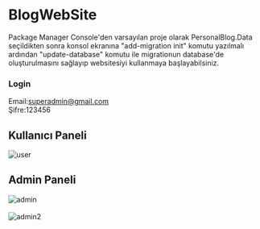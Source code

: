 # BlogWebSite
Package Manager Console'den varsayılan proje olarak PersonalBlog.Data seçildikten sonra konsol ekranına "add-migration init" komutu yazılmalı ardından "update-database" komutu ile migrationun database'de oluşturulmasını sağlayıp websitesiyi kullanmaya başlayabilsiniz.
### Login
Email:superadmin@gmail.com <br>
Şifre:123456



## Kullanıcı Paneli
![user](https://user-images.githubusercontent.com/79931727/236939237-9744d6c6-65f4-4c50-a74c-f8c973703fba.png)

## Admin Paneli
![admin](https://user-images.githubusercontent.com/79931727/236939347-2a7a2327-975a-41c7-b74e-5159eaacfb91.png)
<br><br>
![admin2](https://user-images.githubusercontent.com/79931727/236940199-0a5e7cdc-8fbd-4e71-801d-ea7e6c84765b.png)

